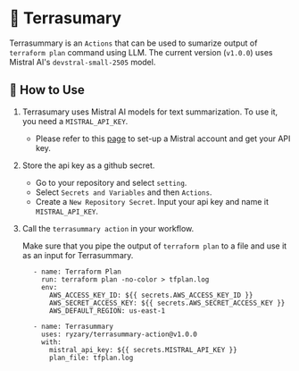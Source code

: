 # 📖 Terrasumary
Terrasummary is an `Actions` that can be used to sumarize output of `terraform plan` command using LLM. The current version (`v1.0.0`) uses Mistral AI's `devstral-small-2505` model. 


## 🧩 How to Use
1. Terrasumary uses Mistral AI models for text summarization. To use it, you need a `MISTRAL_API_KEY`. 
    - Please refer to this [page](https://docs.mistral.ai/getting-started/quickstart/) to set-up a Mistral account and get your API key.

2. Store the api key as a github secret.
    - Go to your repository and select `setting`.
    - Select `Secrets and Variables` and then `Actions`.
    - Create a `New Repository Secret`. Input your api key and name it `MISTRAL_API_KEY`.

3. Call the `terrasummary action` in your workflow.

    Make sure that you pipe the output of `terraform plan` to a file and use it as an input for Terrasummary.
```
      - name: Terraform Plan
        run: terraform plan -no-color > tfplan.log
        env:
          AWS_ACCESS_KEY_ID: ${{ secrets.AWS_ACCESS_KEY_ID }}
          AWS_SECRET_ACCESS_KEY: ${{ secrets.AWS_SECRET_ACCESS_KEY }}
          AWS_DEFAULT_REGION: us-east-1

      - name: Terrasummary
        uses: ryzary/terrasummary-action@v1.0.0
        with:
          mistral_api_key: ${{ secrets.MISTRAL_API_KEY }}
          plan_file: tfplan.log
```

